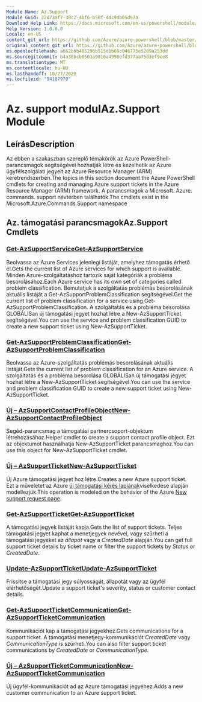 ```yaml
---
Module Name: Az.Support
Module Guid: 22d73af7-38c2-4bf6-b56f-4dc9db05d97a
Download Help Link: https://docs.microsoft.com/en-us/powershell/module/az.support
Help Version: 1.0.0.0
Locale: en-US
content_git_url: https://github.com/Azure/azure-powershell/blob/master/src/Support/Support/help/Az.Support.md
original_content_git_url: https://github.com/Azure/azure-powershell/blob/master/src/Support/Support/help/Az.Support.md
ms.openlocfilehash: a662b6b405296b515d1b69c846775e5209a253dd
ms.sourcegitcommit: b4a38bcb0501a9016a4998efd377aa75d3ef9ce8
ms.translationtype: MT
ms.contentlocale: hu-HU
ms.lasthandoff: 10/27/2020
ms.locfileid: "94187970"
---
```

# <span data-ttu-id="b50de-101">Az. support modul</span><span class="sxs-lookup"><span data-stu-id="b50de-101">Az.Support Module</span></span>
## <span data-ttu-id="b50de-102">Leírás</span><span class="sxs-lookup"><span data-stu-id="b50de-102">Description</span></span>
<span data-ttu-id="b50de-103">Az ebben a szakaszban szereplő témakörök az Azure PowerShell-parancsmagok segítségével hozhatják létre és kezelhetik az Azure ügyfélszolgálati jegyeit az Azure Resource Manager (ARM) keretrendszerben.</span><span class="sxs-lookup"><span data-stu-id="b50de-103">The topics in this section document the Azure PowerShell cmdlets for creating and managing Azure support tickets in the Azure Resource Manager (ARM) framework.</span></span> <span data-ttu-id="b50de-104">A parancsmagok a Microsoft. Azure. commands. support névtérben találhatók.</span><span class="sxs-lookup"><span data-stu-id="b50de-104">The cmdlets exist in the Microsoft.Azure.Commands.Support namespace</span></span>

## <span data-ttu-id="b50de-105">Az. támogatási parancsmagok</span><span class="sxs-lookup"><span data-stu-id="b50de-105">Az.Support Cmdlets</span></span>
### [<span data-ttu-id="b50de-106">Get-AzSupportService</span><span class="sxs-lookup"><span data-stu-id="b50de-106">Get-AzSupportService</span></span>](Get-AzSupportService.md)
<span data-ttu-id="b50de-107">Beolvassa az Azure Services jelenlegi listáját, amelyhez támogatás érhető el.</span><span class="sxs-lookup"><span data-stu-id="b50de-107">Gets the current list of Azure services for which support is available.</span></span> <span data-ttu-id="b50de-108">Minden Azure-szolgáltatáshoz tartozik saját kategóriák a probléma besorolásához.</span><span class="sxs-lookup"><span data-stu-id="b50de-108">Each Azure service has its own set of categories called problem classification.</span></span> <span data-ttu-id="b50de-109">Bemutatjuk a szolgáltatás problémás besorolásának aktuális listáját a Get-AzSupportProblemClassification segítségével.</span><span class="sxs-lookup"><span data-stu-id="b50de-109">Get the current list of problem classification for a service using Get-AzSupportProblemClassification.</span></span> <span data-ttu-id="b50de-110">A szolgáltatás és a probléma besorolása GLOBÁLISan új támogatási jegyet hozhat létre a New-AzSupportTicket segítségével.</span><span class="sxs-lookup"><span data-stu-id="b50de-110">You can use the service and problem classification GUID to create a new support ticket using New-AzSupportTicket.</span></span>

### [<span data-ttu-id="b50de-111">Get-AzSupportProblemClassification</span><span class="sxs-lookup"><span data-stu-id="b50de-111">Get-AzSupportProblemClassification</span></span>](Get-AzSupportProblemClassification.md)
<span data-ttu-id="b50de-112">Beolvassa az Azure-szolgáltatás problémás besorolásának aktuális listáját.</span><span class="sxs-lookup"><span data-stu-id="b50de-112">Gets the current list of problem classification for an Azure service.</span></span> <span data-ttu-id="b50de-113">A szolgáltatás és a probléma besorolása GLOBÁLISan új támogatási jegyet hozhat létre a New-AzSupportTicket segítségével.</span><span class="sxs-lookup"><span data-stu-id="b50de-113">You can use the service and problem classification GUID to create a new support ticket using New-AzSupportTicket.</span></span> 

### [<span data-ttu-id="b50de-114">Új – AzSupportContactProfileObject</span><span class="sxs-lookup"><span data-stu-id="b50de-114">New-AzSupportContactProfileObject</span></span>](New-AzSupportContactProfileObject.md)
<span data-ttu-id="b50de-115">Segéd-parancsmag a támogatási partnercsoport-objektum létrehozásához.</span><span class="sxs-lookup"><span data-stu-id="b50de-115">Helper cmdlet to create a support contact profile object.</span></span> <span data-ttu-id="b50de-116">Ezt az objektumot használhatja New-AzSupportTicket parancsmaghoz.</span><span class="sxs-lookup"><span data-stu-id="b50de-116">You can use this object for New-AzSupportTicket cmdlet.</span></span>

### [<span data-ttu-id="b50de-117">Új – AzSupportTicket</span><span class="sxs-lookup"><span data-stu-id="b50de-117">New-AzSupportTicket</span></span>](New-AzSupportTicket.md)
<span data-ttu-id="b50de-118">Új Azure támogatási jegyet hoz létre.</span><span class="sxs-lookup"><span data-stu-id="b50de-118">Creates a new Azure support ticket.</span></span> <span data-ttu-id="b50de-119">Ezt a műveletet az Azure [új támogatási kérés lapjának](https://portal.azure.com/#blade/Microsoft_Azure_Support/HelpAndSupportBlade/overview)viselkedése alapján modellezjük.</span><span class="sxs-lookup"><span data-stu-id="b50de-119">This operation is modeled on the behavior of the Azure [New support request page](https://portal.azure.com/#blade/Microsoft_Azure_Support/HelpAndSupportBlade/overview).</span></span>

### [<span data-ttu-id="b50de-120">Get-AzSupportTicket</span><span class="sxs-lookup"><span data-stu-id="b50de-120">Get-AzSupportTicket</span></span>](Get-AzSupportTicket.md)
<span data-ttu-id="b50de-121">A támogatási jegyek listáját kapja.</span><span class="sxs-lookup"><span data-stu-id="b50de-121">Gets the list of support tickets.</span></span> <span data-ttu-id="b50de-122">Teljes támogatási jegyet kaphat a menetjegyek nevével, vagy szűrheti a támogatási jegyeket az *állapot* vagy a *CreatedDate* alapján.</span><span class="sxs-lookup"><span data-stu-id="b50de-122">You can get full support ticket details by ticket name or filter the support tickets by *Status* or *CreatedDate*.</span></span>

### [<span data-ttu-id="b50de-123">Update-AzSupportTicket</span><span class="sxs-lookup"><span data-stu-id="b50de-123">Update-AzSupportTicket</span></span>](Update-AzSupportTicket.md)
<span data-ttu-id="b50de-124">Frissítse a támogatási jegy súlyosságát, állapotát vagy az ügyfél elérhetőségét.</span><span class="sxs-lookup"><span data-stu-id="b50de-124">Update a support ticket's severity, status or customer contact details.</span></span>

### [<span data-ttu-id="b50de-125">Get-AzSupportTicketCommunication</span><span class="sxs-lookup"><span data-stu-id="b50de-125">Get-AzSupportTicketCommunication</span></span>](Get-AzSupportTicketCommunication.md)
<span data-ttu-id="b50de-126">Kommunikációt kap a támogatási jegyekhez.</span><span class="sxs-lookup"><span data-stu-id="b50de-126">Gets communications for a support ticket.</span></span> <span data-ttu-id="b50de-127">A támogatási menetjegy-kommunikációt *CreatedDate* vagy *CommunicationType* is szűrheti.</span><span class="sxs-lookup"><span data-stu-id="b50de-127">You can also filter support ticket communications by *CreatedDate* or *CommunicationType*.</span></span> 

### [<span data-ttu-id="b50de-128">Új – AzSupportTicketCommunication</span><span class="sxs-lookup"><span data-stu-id="b50de-128">New-AzSupportTicketCommunication</span></span>](New-AzSupportTicketCommunication.md)
<span data-ttu-id="b50de-129">Új ügyfél-kommunikációt ad az Azure támogatási jegyéhez.</span><span class="sxs-lookup"><span data-stu-id="b50de-129">Adds a new customer communication to an Azure support ticket.</span></span> 




